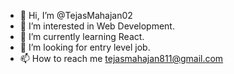 - 👋 Hi, I’m @TejasMahajan02
- 👀 I’m interested in Web Development.
- 🌱 I’m currently learning React.
- 💞️ I’m looking for entry level job.
- 📫 How to reach me tejasmahajan811@gmail.com
